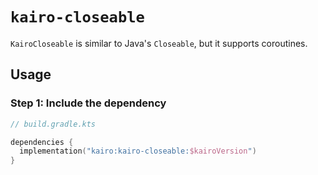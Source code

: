 # `kairo-closeable`

`KairoCloseable` is similar to Java's `Closeable`, but it supports coroutines.

## Usage

### Step 1: Include the dependency

```kotlin
// build.gradle.kts

dependencies {
  implementation("kairo:kairo-closeable:$kairoVersion")
}
```
